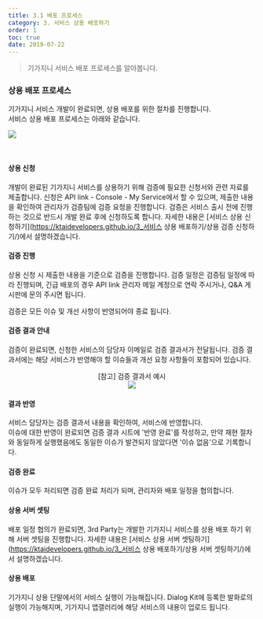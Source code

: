 ```yaml
---
title: 3.1 배포 프로세스
category: 3. 서비스 상용 배포하기
order: 1
toc: true
date: 2019-07-22
---
```


> 기가지니 서비스 배포 프로세스를 알아봅니다.

### 상용 배포 프로세스

기가지니 서비스 개발이 완료되면, 상용 배포를 위한 절차를 진행합니다.  
서비스 상용 배포 프로세스는 아래와 같습니다.

<img src = "https://user-images.githubusercontent.com/36177711/61756130-83b85800-adf5-11e9-9663-7a414967208d.png" style="margin-bottom:30px">

#### 상용 신청

개발이 완료된 기가지니 서비스를 상용하기 위해 검증에 필요한 신청서와 관련 자료를 제출합니다. 신청은 API link - Console - My Service에서 할 수 있으며, 제출한 내용을 확인하여 관리자가 검증팀에 검증 요청을 진행합니다. 검증은 서비스 출시 전에 진행하는 것으로 반드시 개발 완료 후에 신청하도록 합니다. 자세한 내용은 [서비스 상용 신청하기](https://ktaidevelopers.github.io/3_서비스 상용 배포하기/상용 검증 신청하기/)에서 설명하겠습니다.

#### 검증 진행

상용 신청 시 제출한 내용을 기준으로 검증을 진행합니다. 검증 일정은 검증팀 일정에 따라 진행되며, 긴급 배포의 경우 API link 관리자 메일 계정으로 연락 주시거나, Q&A 게시판에 문의 주시면 됩니다. 

검증은 모든 이슈 및 개선 사항이 반영되어야 종료 됩니다.    

#### 검증 결과 안내

검증이 완료되면, 신청한 서비스의 담당자 이메일로 검증 결과서가 전달됩니다. 검증 결과서에는 해당 서비스가 반영해야 할 이슈들과 개선 요청 사항들이 포함되어 있습니다. 

<div style="text-align:center">[참고] 검증 결과서 예시</div>

<center><img src = "https://user-images.githubusercontent.com/36177711/61607857-957dec00-ac8b-11e9-91f5-e89d426e350d.png"></center>

#### 결과 반영

서비스 담당자는 검증 결과서 내용을 확인하여, 서비스에 반영합니다.  
이슈에 대한 반영이 완료되면 검증 결과 시트에 '반영 완료'를 작성하고, 만약 재현 절차와 동일하게 실행했음에도 동일한 이슈가 발견되지 않았다면 '이슈 없음'으로 기록합니다.

#### 검증 완료

이슈가 모두 처리되면 검증 완료 처리가 되며, 관리자와 배포 일정을 협의합니다.

#### 상용 서버 셋팅

배포 일정 협의가 완료되면, 3rd Party는 개발한 기가지니 서비스를 상용 배포 하기 위해 서버 셋팅을 진행합니다. 자세한 내용은 [서비스 상용 서버 셋팅하기](https://ktaidevelopers.github.io/3_서비스 상용 배포하기/상용 서버 셋팅하기/)에서 설명하겠습니다. 

#### 상용 배포

기가지니 상용 단말에서의 서비스 실행이 가능해집니다. Dialog Kit에 등록한 발화로의 실행이 가능해지며, 기가지니 앱갤러리에 해당 서비스의 내용이 업로드 됩니다.  